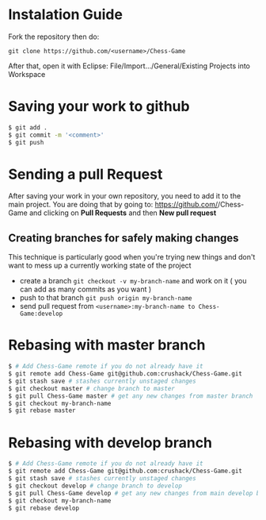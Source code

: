 # Instalation Guide #

Fork the repository then do:
```
git clone https://github.com/<username>/Chess-Game
```
After that, open it with Eclipse:
  File/Import.../General/Existing Projects into Workspace

# Saving your work to github #

```bash
$ git add .
$ git commit -m '<comment>'
$ git push
```

# Sending a pull Request #

After saving your work in your own repository, you need to add it to the main project.
You are doing that by going to: https://github.com/<username>/Chess-Game
and clicking on **Pull Requests** and then **New pull request**

## Creating branches for safely making changes ##

This technique is particularly good when you're trying new things and don't want to mess up a currently working state of the project

 - create a branch `git checkout -v my-branch-name` and work on it ( you can add as many commits as you want )
 - push to that branch `git push origin my-branch-name`
 - send pull request from `<username>:my-branch-name to Chess-Game:develop`

# Rebasing with master branch #

```bash
$ # Add Chess-Game remote if you do not already have it
$ git remote add Chess-Game git@github.com:crushack/Chess-Game.git
$ git stash save # stashes currently unstaged changes
$ git checkout master # change branch to master
$ git pull Chess-Game master # get any new changes from master branch
$ git checkout my-branch-name
$ git rebase master
```

# Rebasing with develop branch #

```bash
$ # Add Chess-Game remote if you do not already have it
$ git remote add Chess-Game git@github.com:crushack/Chess-Game.git
$ git stash save # stashes currently unstaged changes
$ git checkout develop # change branch to develop
$ git pull Chess-Game develop # get any new changes from main develop branch
$ git checkout my-branch-name
$ git rebase develop
```
